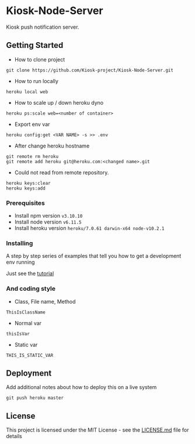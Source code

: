 # Kiosk-Node-Server

Kiosk push notification server.

## Getting Started

- How to clone project
```
git clone https://github.com/Kiosk-project/Kiosk-Node-Server.git
```

- How to run locally
```
heroku local web
```

- How to scale up / down heroku dyno

```
heroku ps:scale web=<number of container>
```

- Export env var

```
heroku config:get <VAR NAME> -s >> .env
```

- After change heroku hostname
```
git remote rm heroku
git remote add heroku git@heroku.com:<changed name>.git
```

- Could not read from remote repository.
```
heroku keys:clear
heroku keys:add
```

### Prerequisites

- Install npm version `v3.10.10`
- Install node version `v6.11.5`
- Install heroku version `heroku/7.0.61 darwin-x64 node-v10.2.1`

### Installing

A step by step series of examples that tell you how to get a development env running

Just see the [tutorial](https://devcenter.heroku.com/articles/getting-started-with-nodejs#introduction)

### And coding style 

- Class, File name, Method

```
ThisIsClassName
```

- Normal var
```
thisIsVar
```

- Static var
```
THIS_IS_STATIC_VAR
```

## Deployment

Add additional notes about how to deploy this on a live system

```
git push heroku master
```

## License

This project is licensed under the MIT License - see the [LICENSE.md](LICENSE) file for details
